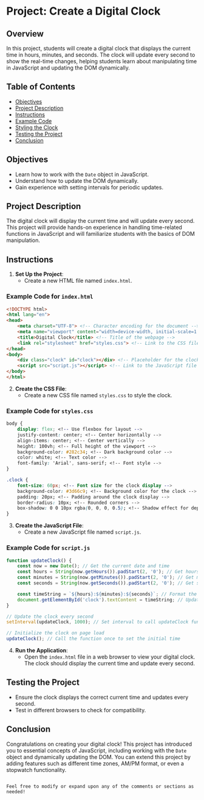 # Project: Create a Digital Clock

## Overview

In this project, students will create a digital clock that displays the current time in hours, minutes, and seconds. The clock will update every second to show the real-time changes, helping students learn about manipulating time in JavaScript and updating the DOM dynamically.

## Table of Contents

- [Objectives](#objectives) <!-- Link to the objectives section -->
- [Project Description](#project-description) <!-- Link to project description -->
- [Instructions](#instructions) <!-- Link to instructions for setting up the project -->
- [Example Code](#example-code) <!-- Link to example code snippets -->
- [Styling the Clock](#styling-the-clock) <!-- Link to styling instructions -->
- [Testing the Project](#testing-the-project) <!-- Link to testing guidelines -->
- [Conclusion](#conclusion) <!-- Link to the conclusion and next steps -->

## Objectives

- Learn how to work with the `Date` object in JavaScript. <!-- Objective related to date manipulation -->
- Understand how to update the DOM dynamically. <!-- Objective related to DOM manipulation -->
- Gain experience with setting intervals for periodic updates. <!-- Objective related to timing functions -->

## Project Description

The digital clock will display the current time and will update every second. This project will provide hands-on experience in handling time-related functions in JavaScript and will familiarize students with the basics of DOM manipulation.

## Instructions

1. **Set Up the Project**:
   - Create a new HTML file named `index.html`. <!-- Step to create the main HTML file -->

### Example Code for `index.html`

```html
<!DOCTYPE html>
<html lang="en">
<head>
    <meta charset="UTF-8"> <!-- Character encoding for the document -->
    <meta name="viewport" content="width=device-width, initial-scale=1.0"> <!-- Responsive design -->
    <title>Digital Clock</title> <!-- Title of the webpage -->
    <link rel="stylesheet" href="styles.css"> <!-- Link to the CSS file -->
</head>
<body>
    <div class="clock" id="clock"></div> <!-- Placeholder for the clock display -->
    <script src="script.js"></script> <!-- Link to the JavaScript file -->
</body>
</html>
```

2. **Create the CSS File**:
   - Create a new CSS file named `styles.css` to style the clock. <!-- Step to create the CSS file -->

### Example Code for `styles.css`

```css
body {
    display: flex; <!-- Use flexbox for layout -->
    justify-content: center; <!-- Center horizontally -->
    align-items: center; <!-- Center vertically -->
    height: 100vh; <!-- Full height of the viewport -->
    background-color: #282c34; <!-- Dark background color -->
    color: white; <!-- Text color -->
    font-family: 'Arial', sans-serif; <!-- Font style -->
}

.clock {
    font-size: 60px; <!-- Font size for the clock display -->
    background-color: #3d66c9; <!-- Background color for the clock -->
    padding: 20px; <!-- Padding around the clock display -->
    border-radius: 10px; <!-- Rounded corners -->
    box-shadow: 0 0 10px rgba(0, 0, 0, 0.5); <!-- Shadow effect for depth -->
}
```

3. **Create the JavaScript File**:
   - Create a new JavaScript file named `script.js`. <!-- Step to create the JavaScript file -->

### Example Code for `script.js`

```javascript
function updateClock() {
    const now = new Date(); // Get the current date and time
    const hours = String(now.getHours()).padStart(2, '0'); // Get hours and pad with leading zero if necessary
    const minutes = String(now.getMinutes()).padStart(2, '0'); // Get minutes and pad with leading zero if necessary
    const seconds = String(now.getSeconds()).padStart(2, '0'); // Get seconds and pad with leading zero if necessary

    const timeString = `${hours}:${minutes}:${seconds}`; // Format the time string
    document.getElementById('clock').textContent = timeString; // Update the clock display in the DOM
}

// Update the clock every second
setInterval(updateClock, 1000); // Set interval to call updateClock function every second

// Initialize the clock on page load
updateClock(); // Call the function once to set the initial time
```

4. **Run the Application**:
   - Open the `index.html` file in a web browser to view your digital clock. The clock should display the current time and update every second. <!-- Step to run the application and check functionality -->

## Testing the Project

- Ensure the clock displays the correct current time and updates every second. <!-- Testing requirements for accuracy -->
- Test in different browsers to check for compatibility. <!-- Encourage cross-browser testing -->

## Conclusion

Congratulations on creating your digital clock! This project has introduced you to essential concepts of JavaScript, including working with the `Date` object and dynamically updating the DOM. You can extend this project by adding features such as different time zones, AM/PM format, or even a stopwatch functionality. <!-- Final remarks and suggestions for future enhancements -->
```

Feel free to modify or expand upon any of the comments or sections as needed!
